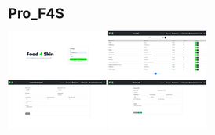 # Pro_F4S

<img src="img\login.png" alt="Pro_F4S Logo" width="200"/>
<img src="img\chem_index.png" alt="Pro_F4S Logo" width="200"/>
<img src="img\chem_detail.png" alt="Pro_F4S Logo" width="200"/>
<img src="img\chem_create.png" alt="Pro_F4S Logo" width="200"/>

